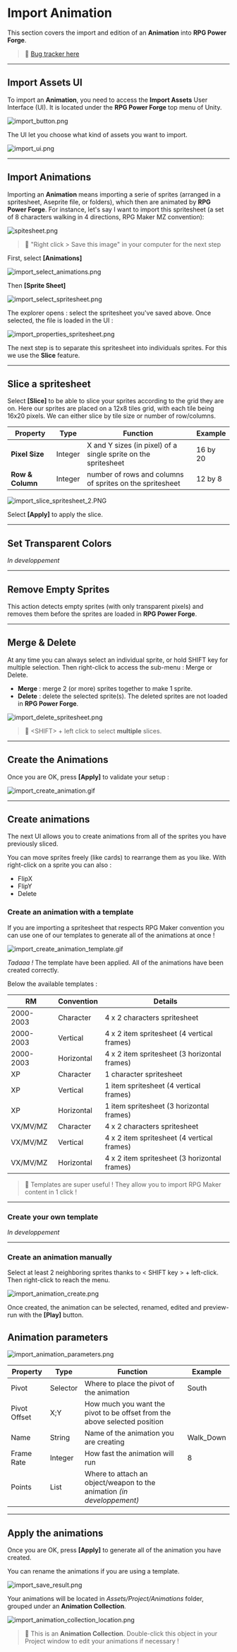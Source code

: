 # **Import Animation**

This section covers the import and edition of an **Animation** into **RPG Power Forge**.

> 🐞 [Bug tracker here](https://trello.com/b/PIzgsYov/rpg-power-forge-road-map)

---
## **Import Assets UI**

To import an **Animation**, you need to access the **Import Assets** User Interface (UI). It is located under the **RPG Power Forge** top menu of Unity.

![import_button.png](./../media/import/import_button.png)

The UI let you choose what kind of assets you want to import.

![import_ui.png](./../media/import/import_ui.PNG)

---
## **Import Animations**

Importing an **Animation** means importing a serie of sprites (arranged in a spritesheet, Aseprite file, or folders), which then are animated by **RPG Power Forge**. For instance, let's say I want to import this spritesheet (a set of 8 characters walking in 4 directions, RPG Maker MZ convention):

![spitesheet.png](./../media/import/spritesheet.png)
> 🐲 "Right click > Save this image" in your computer for the next step

First, select **[Animations]**

![import_select_animations.png](./../media/import/import_select_animations.PNG)

Then **[Sprite Sheet]**

![import_select_spritesheet.png](./../media/import/import_select_spritesheet.PNG)

The explorer opens : select the spritesheet you've saved above. Once selected, the file is loaded in the UI :

![import_properties_spritesheet.png](./../media/import/import_properties_spritesheet.PNG)

The next step is to separate this spritesheet into individuals sprites. For this we use the **Slice** feature.

---
## **Slice a spritesheet**

Select **[Slice]** to be able to slice your sprites according to the grid they are on. Here our sprites are placed on a 12x8 tiles grid, with each tile being 16x20 pixels. We can either slice by tile size or number of row/columns.

Property|Type|Function|Example
--------|--------|--------|--------
**Pixel Size**|Integer|X and Y sizes (in pixel) of a single sprite on the spritesheet|16 by 20
**Row & Column** |Integer|number of rows and columns of sprites on the spritesheet|12 by 8

![import_slice_spritesheet_2.PNG](./../media/import/import_slice_spritesheet_2.PNG)

Select **[Apply]** to apply the slice.


---
## **Set Transparent Colors**

*In developpement*

---
## **Remove Empty Sprites**

This action detects empty sprites (with only transparent pixels) and removes them before the sprites are loaded in **RPG Power Forge**.

---
## **Merge & Delete**

At any time you can always select an individual sprite, or hold SHIFT key for multiple selection. Then right-click to access the sub-menu : Merge or Delete.

 - **Merge** : merge 2 (or more) sprites together to make 1 sprite.
 - **Delete** : delete the selected sprite(s). The deleted sprites are not loaded in **RPG Power Forge**.

![import_delete_spritesheet.png](./../media/import/import_delete_spritesheet.PNG)

> 🐲 \<SHIFT\> + left click to select **multiple** slices.

---
## **Create the Animations** 

Once you are OK, press **[Apply]** to validate your setup :

![import_create_animation.gif](./../media/import/import_create_animation.gif)

---
## Create animations

The next UI allows you to create animations from all of the sprites you have previously sliced.

You can move sprites freely (like cards) to rearrange them as you like. With right-click on a sprite you can also :
* FlipX
* FlipY
* Delete

### Create an animation with a template
If you are importing a spritesheet that respects RPG Maker convention you can use one of our templates to generate all of the animations at once !

![import_create_animation_template.gif](./../media/import/import_create_animation_template.gif)


*Tadaaa !* The template have been applied. All of the animations have been created correctly.

Below the available templates :

RM|Convention|Details
--------|--------|--------
2000-2003|Character| 4 x 2 characters spritesheet
2000-2003|Vertical| 4 x 2 item spritesheet (4 vertical frames)
2000-2003|Horizontal| 4 x 2 item spritesheet (3 horizontal frames)
XP|Character| 1 character spritesheet
XP|Vertical| 1 item spritesheet (4 vertical frames)
XP|Horizontal| 1 item spritesheet (3 horizontal frames)
VX/MV/MZ|Character| 4 x 2 characters spritesheet
VX/MV/MZ|Vertical| 4 x 2 item spritesheet (4 vertical frames)
VX/MV/MZ|Horizontal| 4 x 2 item spritesheet (3 horizontal frames)

> 🐲 Templates are super useful ! They allow you to import RPG Maker content in 1 click !

---
### Create your own template

*In developpement*

---
### Create an animation manually

Select at least 2 neighboring sprites thanks to < SHIFT key > + left-click. Then right-click to reach the menu.

![import_animation_create.png](./../media/import/import_animation_create.PNG)

Once created, the animation can be selected, renamed, edited and preview-run with the **[Play]** button.

## **Animation parameters**

![import_animation_parameters.png](./../media/import/import_animation_parameters.png)

Property|Type|Function|Example
--------|--------|--------|--------
Pivot|Selector|Where to place the pivot of the animation|South
Pivot Offset|X;Y|How much you want the pivot to be offset from the above selected position
Name|String|Name of the animation you are creating|Walk_Down
Frame Rate|Integer|How fast the animation will run|8
Points|List|Where to attach an object/weapon to the animation *(in developpement)*|
---
## **Apply the animations**

Once you are OK, press **[Apply]** to generate all of the animation you have created.

You can rename the animations if you are using a template.

![import_save_result.png](./../media/import/import_save_result.png)

Your animations will be located in *Assets/Project/Animations* folder, grouped under an **Animation Collection**.

![import_animation_collection_location.png](./../media/import/import_animation_collection_location.png)

> 🐲 This is an **Animation Collection**. Double-click this object in your Project window to edit your animations if necessary !

